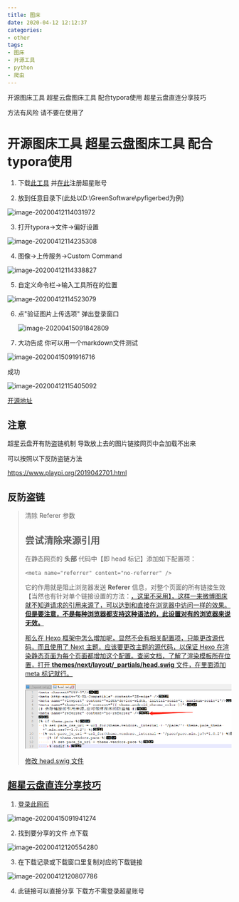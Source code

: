 ```yaml
---
title: 图床
date: 2020-04-12 12:12:37
categories:
- other
tags:
- 图床
- 开源工具
- python
- 爬虫
---
```


开源图床工具 超星云盘图床工具 配合typora使用
超星云盘直连分享技巧

方法有风险 请不要在使用了

<!-- more -->
# 开源图床工具 超星云盘图床工具 配合typora使用

1. 下载[此工具](http://d0.ananas.chaoxing.com/download/2906b5aacdac0d6055d9745aae999c17?fn=chaoxingcolud) 并[在此](https://passport2.chaoxing.com/register3?refer=http%3A%2F%2Fpan-yz.chaoxing.com%2F)注册超星账号

2. 放到任意目录下(此处以D:\GreenSoftware\pyfigerbed为例)

![image-20200412114031972](http://pan-yz.chaoxing.com/download/downloadfile?fleid=456063588800507904&puid=81944713)

3. 打开typora->文件->偏好设置

![image-20200412114235308](http://pan-yz.chaoxing.com/download/downloadfile?fleid=456063587126046720&puid=81944713)

4. 图像->上传服务->Custom Command

![image-20200412114338827](http://pan-yz.chaoxing.com/download/downloadfile?fleid=456063591730757632&puid=81944713)

5. 自定义命令栏->输入工具所在的位置

![image-20200412114523079](http://pan-yz.chaoxing.com/download/downloadfile?fleid=456063593429446656&puid=81944713)

6. 点"验证图片上传选项" 弹出登录窗口 

   ![image-20200415091842809](http://pan-yz.chaoxing.com/download/downloadfile?fleid=457112030802071552&puid=81944713)

   

7. 大功告成 你可以用一个markdown文件测试

![image-20200415091916716](http://pan-yz.chaoxing.com/download/downloadfile?fleid=457112034192510976&puid=81944713)

成功

![image-20200412115405092](http://pan-yz.chaoxing.com/download/downloadfile?fleid=456063670192164864&puid=81944713)

[开源地址](https://github.com/czstara12/chaoxingpantool)

## 注意

超星云盘开有防盗链机制 导致放上去的图片链接网页中会加载不出来

可以按照以下反防盗链方法

https://www.playpi.org/2019042701.html

## 反防盗链

> 清除 Referer 参数
>
> ## 尝试清除来源引用
>
> 在静态网页的 **头部** 代码中【即 head 标记】添加如下配置项：
>
> ```
> <meta name="referrer" content="no-referrer" />
> ```
>
> 它的作用就是阻止浏览器发送 **Referer** 信息，对整个页面的所有链接生效【当然也有针对单个链接设置的方法：<a rel="noreferrer" href="your-website-url" />，这里不采用】，这样一来微博图床就不知道请求的引用来源了，可以达到和直接在浏览器中访问一样的效果。 **但是要注意，不是每种浏览器都支持这种语法的，此设置对有的浏览器来说无效。**
>
> 那么在 Hexo 框架中怎么增加呢，显然不会有相关配置项，只能更改源代码，而且使用了 Next 主题，应该要更改主题的源代码，以保证 Hexo 在渲染静态页面为每个页面都增加这个配置。查阅文档，了解了渲染模板所在位置，打开 **themes/next/layout/_partials/head.swig** 文件，在里面添加 meta 标记就行。
>
>
> ![修改 head.swig 文件](https://raw.githubusercontent.com/iplaypi/img-playpi/master/img/old/b7f2e3a3gy1g2hit3tj2sj20nn07eq3f.jpg)
>
> 修改 head.swig 文件

## 超星云盘直连分享技巧

1. 登录[此网页](http://pan-yz.chaoxing.com/)

![image-20200415091941274](http://pan-yz.chaoxing.com/download/downloadfile?fleid=457112037493428224&puid=81944713)

2. 找到要分享的文件 点下载

![image-20200412120554280](http://pan-yz.chaoxing.com/download/downloadfile?fleid=456067640161058816&puid=81944713)

3. 在下载记录或下载窗口里复制对应的下载链接

![image-20200412120807786](http://pan-yz.chaoxing.com/download/downloadfile?fleid=456067641427558400&puid=81944713)

4. 此链接可以直接分享 下载方不需登录超星账号